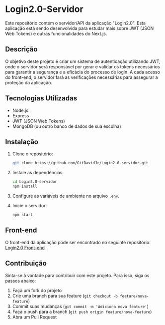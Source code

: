 # Login2.0-Servidor

Este repositório contém o servidor/API da aplicação "Login2.0". Esta aplicação está sendo desenvolvida para estudar mais sobre JWT (JSON Web Tokens) e outras funcionalidades do Next.js.

## Descrição

O objetivo deste projeto é criar um sistema de autenticação utilizando JWT, onde o servidor será responsável por gerar e validar os tokens necessários para garantir a segurança e a eficácia do processo de login. A cada acesso do front-end, o servidor fará as verificações necessárias para assegurar a proteção da aplicação.

## Tecnologias Utilizadas

- Node.js
- Express
- JWT (JSON Web Tokens)
- MongoDB (ou outro banco de dados de sua escolha)

## Instalação

1. Clone o repositório:
    ```bash
    git clone https://github.com/GitDavidJr/Login2.0-servidor.git
    ```
2. Instale as dependências:
    ```bash
    cd Login2.0-servidor
    npm install
    ```
3. Configure as variáveis de ambiente no arquivo `.env`.

4. Inicie o servidor:
    ```bash
    npm start
    ```

## Front-end

O front-end da aplicação pode ser encontrado no seguinte repositório: [Login2.0 Front-end](https://github.com/GitDavidJr/Login2.0)

## Contribuição

Sinta-se à vontade para contribuir com este projeto. Para isso, siga os passos abaixo:

1. Faça um fork do projeto
2. Crie uma branch para sua feature (`git checkout -b feature/nova-feature`)
3. Commit suas mudanças (`git commit -m 'Adiciona nova feature'`)
4. Faça o push para a branch (`git push origin feature/nova-feature`)
5. Abra um Pull Request


